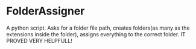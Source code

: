 # FolderAssigner
A python script. Asks for a folder file path, creates folders(as many as the extensions inside the folder), assigns everything to the correct folder. IT PROVED VERY HELPFULL! 
